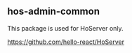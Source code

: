 ## hos-admin-common

This package is used for HoServer only.

https://github.com/hello-react/HoServer
